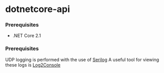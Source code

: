 # dotnetcore-api

### Prerequisites
* .NET Core 2.1

### Prerequisites
UDP logging is performed with the use of [Serilog](https://github.com/serilog/serilog)
A useful tool for viewing these logs is [Log2Console](https://github.com/Statyk7/log2console)
